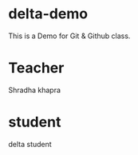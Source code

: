 # delta-demo
This is a Demo for Git &amp;  Github class.

# Teacher
Shradha khapra

# student
delta student